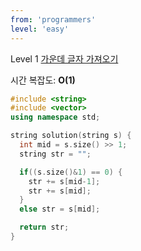 ```yaml
---
from: 'programmers'
level: 'easy'
---
```


Level 1 [가운데 글자 가져오기](https://programmers.co.kr/learn/courses/30/lessons/12903)

시간 복잡도: **O(1)**

```cpp
#include <string>
#include <vector>
using namespace std;

string solution(string s) {
  int mid = s.size() >> 1;
  string str = "";

  if((s.size()&1) == 0) {
    str += s[mid-1];
    str += s[mid];
  }
  else str = s[mid];

  return str;
}
```